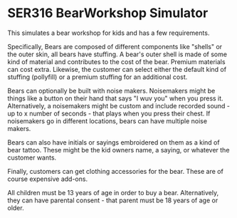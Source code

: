 # SER316 BearWorkshop Simulator
This simulates a bear workshop for kids and has a few requirements.

Specifically, Bears are composed of different components like "shells" or the 
outer skin, all bears have stuffing. A bear's outer shell is made of some kind of 
material and contributes to the cost of the bear. Premium materials can cost extra.
Likewise, the customer can select either the default kind of stuffing (pollyfill)
or a premium stuffing for an additional cost.

Bears can optionally be built with noise makers. Noisemakers might be things like 
a button on their hand that says "I wuv you" when you press it. Alternatively, 
a noisemakers might be custom and include recorded sound - up to x number of 
seconds - that plays when you press their chest. If noisemakers go in different 
locations, bears can have multiple noise makers.

Bears can also have initials or sayings embroidered on them as a kind of bear 
tattoo. These might be the kid owners name, a saying, or whatever the customer 
wants.

Finally, customers can get clothing accessories for the bear. These are of course 
expensive add-ons.

All children must be 13 years of age in order to buy a bear. Alternatively, they 
can have parental consent - that parent must be 18 years of age or older.


